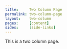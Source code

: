 ```yaml
---
title:     Two Column Page
permalink: two-column-page
layout:    two-column
pages:     [content]
sides:     [side-links]
---
```


This is a two column page.
